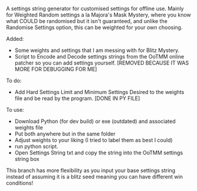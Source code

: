 A settings string generator for customised settings for offline use. Mainly for Weighted Random settings a la Majora's Mask Mystery, where you know what COULD be randomised but it isn't guaranteed, and unlike the Randomise Settings option, this can be weighted for your own choosing.

Added:
- Some weights and settings that I am messing with for Blitz Mystery.
- Script to Encode and Decode settings strings from the OoTMM online patcher so you can add settings yourself. [REMOVED BECAUSE IT WAS MORE FOR DEBUGGING FOR ME]

To do:
- Add Hard Settings Limit and Minimum Settings Desired to the weights file and be read by the program. [DONE IN PY FILE]

To use:
- Download Python (for dev build) or exe (outdated) and associated weights file
- Put both anywhere but in the same folder
- Adjust weights to your liking (I tried to label them as best I could)
- run python script.
- Open Settings String txt and copy the string into the OoTMM settings string box

This branch has more flexibility as you input your base settings string instead of assuming it is a blitz seed meaning you can have different win conditions!
